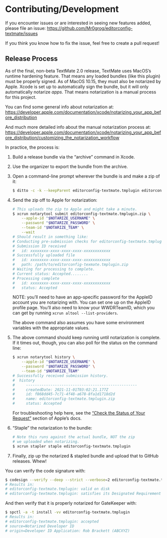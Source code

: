 #  Contributing/Development

If you encounter issues or are interested in seeing new features added, please file an issue: https://github.com/Mr0grog/editorconfig-textmate/issues

If you think you know how to fix the issue, feel free to create a pull request!


## Release Process

As of the final, non-beta TextMate 2.0 release, TextMate uses MacOS’s runtime hardening feature. That means any loaded bundles (like this plugin) must be properly signed. As of MacOS 10.15, they must also be notarized by Apple. Xcode is set up to automatically sign the bundle, but it will only automatically notarize *apps.* That means notarization is a manual process for this project.

You can find some general info about notarization at: https://developer.apple.com/documentation/xcode/notarizing_your_app_before_distribution

And much more detailed info about the manual notarization process at: https://developer.apple.com/documentation/xcode/notarizing_your_app_before_distribution/customizing_the_notarization_workflow

In practice, the process is:

1. Build a release bundle via the “archive” command in Xcode.

2. Use the organizer to export the bundle from the archive.

3. Open a command-line prompt wherever the bundle is and make a zip of it:

    ```sh
    $ ditto -c -k --keepParent editorconfig-textmate.tmplugin editorconfig-textmate.tmplugin.zip
    ```

4. Send the zip off to Apple for notarization:

    ```sh
    # This uploads the zip to Apple and might take a minute.
    $ xcrun notarytool submit editorconfig-textmate.tmplugin.zip \
        --apple-id "$NOTARIZE_USERNAME" \
        --password "$NOTARIZE_PASSWORD" \
        --team-id "$NOTARIZE_TEAM" \
        --wait
    # Should result in something like:
    # Conducting pre-submission checks for editorconfig-textmate.tmplugin.zip and initiating connection to the Apple notary service...
    # Submission ID received
    #   id: xxxxxxxx-xxxx-xxxx-xxxx-xxxxxxxxxxxx
    # Successfully uploaded file
    #   id: xxxxxxxx-xxxx-xxxx-xxxx-xxxxxxxxxxxx
    #   path: /path/to/editorconfig-texmate.tmplugin.zip
    # Waiting for processing to complete.
    # Current status: Accepted........
    # Processing complete
    #   id: xxxxxxxx-xxxx-xxxx-xxxx-xxxxxxxxxxxx
    #   status: Accepted
    ```
    
    NOTE: you’ll need to have an app-specific password for the AppleID account you are notarizing with. You can set one up on the AppleID profile page. You’ll also need to know your WWDRTeamID, which you can get by running `xcrun altool --list-providers`.
    
    The above command also assumes you have some environment variables with the appropriate values.

5. The above command should keep running until notarization is complete. If it times out, though, you can also poll for the status on the command line:

    ```sh
    $ xcrun notarytool history \
        --apple-id "$NOTARIZE_USERNAME" \
        --password "$NOTARIZE_PASSWORD" \
        --team-id "$NOTARIZE_TEAM"
    # Successfully received submission history.
    #  history
    #     --------------------------------------------------
    #     createdDate: 2021-11-01T03:02:21.177Z
    #     id: f868dd45-7c71-4f48-a678-8fa1d1718d2d
    #     name: editorconfig-textmate.tmplugin.zip
    #     status: Accepted
    ```
    
    For troubleshooting help here, see the [“Check the Status of Your Request”](https://developer.apple.com/documentation/xcode/notarizing_your_app_before_distribution/customizing_the_notarization_workflow?language=objc#3087732) section of Apple’s docs.

6. “Staple” the notarization to the bundle:

    ```sh
    # Note this runs against the actual bundle, NOT the zip
    # we uploaded when notarizing.
    $ xcrun stapler staple editorconfig-textmate.tmplugin
    ```

7. Finally, zip up the notarized & stapled bundle and upload that to GitHub releases. Whew!

You can verify the code signature with:

```sh
$ codesign --verify --deep --strict --verbose=2 editorconfig-textmate.tmplugin
# Results in:
# editorconfig-textmate.tmplugin: valid on disk
# editorconfig-textmate.tmplugin: satisfies its Designated Requirement
```

And then verify that it is properly notarized for GateKeeper with:

```sh
$ spctl -a -t install -vv editorconfig-textmate.tmplugin
# Results in:
# editorconfig-textmate.tmplugin: accepted
# source=Notarized Developer ID
# origin=Developer ID Application: Rob Brackett (ABCXYZ)
```
